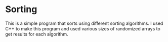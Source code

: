 # Sorting

This is a simple program that sorts using different sorting algorithms.  I used C++ to make this program and used various sizes of randomized arrays to get results for each algorithm.
